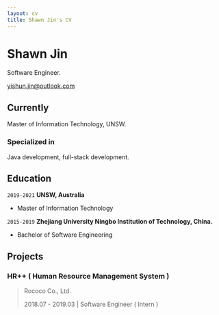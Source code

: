 ```yaml
---
layout: cv
title: Shawn Jin's CV
---
```

# Shawn Jin
Software Engineer.

<div id="webaddress">
<a href="yishun.jin@outlook.com">yishun.jin@outlook.com</a>
</div>


## Currently

Master of Information Technology, UNSW.

### Specialized in

Java development, full-stack development.

## Education

`2019-2021`
**UNSW, Australia**

- Master of Information Technology

`2015-2019`
**Zhejiang University Ningbo Institution of Technology, China.**

- Bachelor of Software Engineering

## Projects

### HR++ ( Human Resource Management System )

> Rococo Co., Ltd.
>
> 2018.07 - 2019.03 | Software Engineer ( Intern )

